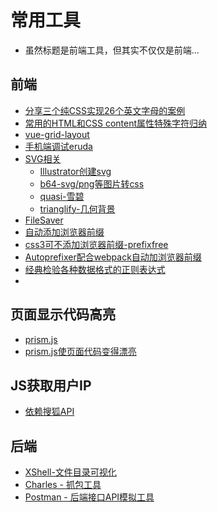 # 常用工具
- 虽然标题是前端工具，但其实不仅仅是前端...  

## 前端
- [分享三个纯CSS实现26个英文字母的案例](https://www.zhangxinxu.com/wordpress/2019/01/pure-css-26-letters/?foxhandler=RssReadRenderProcessHandler)
- [常用的HTML和CSS content属性特殊字符归纳](https://blog.csdn.net/zx562602419/article/details/81020342)
- [vue-grid-layout](https://github.com/jbaysolutions/vue-grid-layout)
- [手机端调试eruda](https://github.com/liriliri/eruda/blob/master/doc/README_CN.md)
- [SVG相关](https://www.sohu.com/a/127807686_424243)
  * [Illustrator创建svg]()
  * [b64-svg/png等图片转css](https://github.com/hapijs/b64)
  * [quasi-雪碧](https://github.com/darobin/quasi)
  * [trianglify-几何背景](https://github.com/qrohlf/trianglify)
- [FileSaver](https://www.bootcdn.cn/FileSaver.js/)
- [自动添加浏览器前缀](https://github.com/postcss/autoprefixer)
- [css3可不添加浏览器前缀-prefixfree](http://leaverou.github.io/prefixfree/)
- [Autoprefixer配合webpack自动加浏览器前缀](https://www.baidu.com/s?ie=utf8&oe=utf8&wd=Autoprefixer&tn=98010089_dg&ch=3)
- [经典检验各种数据格式的正则表达式](https://www.cnblogs.com/zhuangfei/p/8205023.html)
- 
## 页面显示代码高亮
- [prism.js](https://prismjs.com/download.html#themes=prism-okaidia&languages=markup+css+clike+javascript)
- [prism.js使页面代码变得漂亮](https://www.cnblogs.com/gx018/p/8134426.html)

## JS获取用户IP
- [依赖搜狐API](https://www.cnblogs.com/youcong/p/10575277.html)

## 后端
- [XShell-文件目录可视化]()
- [Charles - 抓包工具]()
- [Postman - 后端接口API模拟工具]()